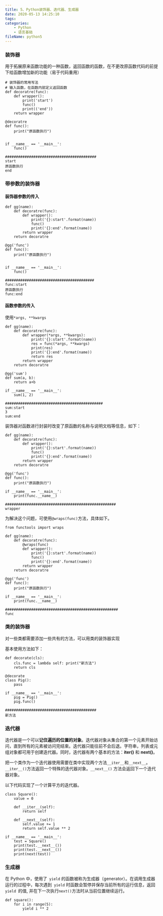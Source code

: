 ```yaml
---
title: 5、Python装饰器、迭代器、生成器
date: 2020-05-13 14:25:10
tags:
categories:
	- Python
	- 语言基础
fileName: python5
---
```


### 装饰器

用于拓展原来函数功能的一种函数，返回函数的函数，在不更改原函数代码的前提下给函数增加新的功能（易于代码重用）

```
# 装饰器的常用写法
# 输入函数，在函数内部定义返回函数
def decoratre(func):
    def wrapper():
        print('start')
        func()
        print(('end'))
    return wrapper

@decoratre
def func():
    print("原函数执行")


if __name__ == '__main__':
    func()
    
##########################################
start
原函数执行
end
```



### 带参数的装饰器

#### 装饰器参数的传入

```
def gg(name):
    def decoratre(func):
        def wrapper():
            print('{}:start'.format(name))
            func()
            print('{}:end'.format(name))
        return wrapper
    return decoratre

@gg('func')
def func():
    print("原函数执行")


if __name__ == '__main__':
    func()
    
#########################################
func:start
原函数执行
func:end
```



#### 函数参数的传入

使用`*args, **kwargs`

```
def gg(name):
    def decoratre(func):
        def wrapper(*args, **kwargs):
            print('{}:start'.format(name))
            res = func(*args, **kwargs)
            print(res)
            print('{}:end'.format(name))
            return res
        return wrapper
    return decoratre
    
@gg('sum')
def sum(a, b):
    return a+b
    
if __name__ == '__main__':
    sum(1, 2)
    
#############################################    
sum:start
3
sum:end
```







装饰器对函数进行封装时改变了原函数的名称与说明文档等信息，如下：

```
def gg(name):
    def decoratre(func):
        def wrapper():
            print('{}:start'.format(name))
            func()
            print('{}:end'.format(name))
        return wrapper
    return decoratre

@gg('func')
def func():
    print("原函数执行")

if __name__ == '__main__':
    print(func.__name__)
    
###################################################
wrapper
```



为解决这个问题，可使用`@wraps(func)`方法，具体如下。

```
from functools import wraps

def gg(name):
    def decoratre(func):
        @wraps(func)
        def wrapper():
            print('{}:start'.format(name))
            func()
            print('{}:end'.format(name))
        return wrapper
    return decoratre

@gg('func')
def func():
    print("原函数执行")

if __name__ == '__main__':
    print(func.__name__)
    
####################################################
func
```



### 类的装饰器

对一些类都需要添加一些共有的方法，可以用类的装饰器实现

基本使用方法如下：

```
def decorate(cls):
    cls.func = lambda self: print("新方法")
    return cls

@decorate
class Pig():
    pass

if __name__ == '__main__':
    pig = Pig()
    pig.func()
    
##########################################
新方法
```



### 迭代器

迭代器是一个可以**记住遍历的位置的对象**。迭代器对象从集合的第一个元素开始访问，直到所有的元素被访问完结束。迭代器只能往前不会后退。字符串，列表或元组对象都可用于创建迭代器。同时，迭代器有两个基本的方法：**iter()** 和 **next()**。



把一个类作为一个迭代器使用需要在类中实现两个方法`__iter__`和`__next__`。`__iter__()`方法返回一个特殊的迭代器对象。`__next__()` 方法会返回下一个迭代器对象。

以下代码实现了一个计算平方的迭代器。

```
class Square():
    value = 0

    def __iter__(self):
        return self

    def __next__(self):
        self.value += 1
        return self.value ** 2

if __name__ == '__main__':
    test = Square()
    print(test.__next__())
    print(test.__next__())
    print(next(test))
```



### 生成器

在 Python 中，使用了` yield` 的函数被称为生成器（generator）。在调用生成器运行的过程中，每次遇到` yield` 时函数会暂停并保存当前所有的运行信息，返回 `yield `的值, 并在下一次执行` next() `方法时从当前位置继续运行。

```
def square():
    for i in range(5):
        yield i ** 2
```
